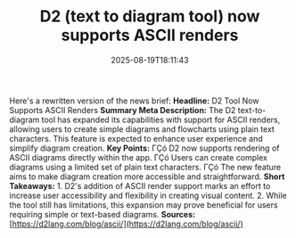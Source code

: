 ﻿---
title: "D2 (text to diagram tool) now supports ASCII renders"
date: "2025-08-19T18:11:43"
category: "Markets"
summary: ""
slug: "d2 text to diagram tool now supports ascii renders"
source_urls:
  - "https://d2lang.com/blog/ascii/"
seo:
  title: "D2 (text to diagram tool) now supports ASCII renders | Hash n Hedge"
  description: ""
  keywords: ["news", "markets", "brief"]
---
Here's a rewritten version of the news brief:  **Headline:** D2 Tool Now Supports ASCII Renders  **Summary Meta Description:** The D2 text-to-diagram tool has expanded its capabilities with support for ASCII renders, allowing users to create simple diagrams and flowcharts using plain text characters. This feature is expected to enhance user experience and simplify diagram creation.  **Key Points:**  ΓÇó D2 now supports rendering of ASCII diagrams directly within the app. ΓÇó Users can create complex diagrams using a limited set of plain text characters. ΓÇó The new feature aims to make diagram creation more accessible and straightforward.  **Short Takeaways:**  1. D2's addition of ASCII render support marks an effort to increase user accessibility and flexibility in creating visual content. 2. While the tool still has limitations, this expansion may prove beneficial for users requiring simple or text-based diagrams.  **Sources:** [https://d2lang.com/blog/ascii/](https://d2lang.com/blog/ascii/) 
